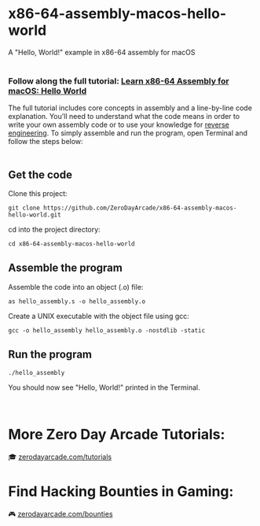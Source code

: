 # x86-64-assembly-macos-hello-world
A "Hello, World!" example in x86-64 assembly for macOS
<br/><br/>

### Follow along the full tutorial: <a href="https://zerodayarcade.com/tutorials/hello-world-assembly-macos">Learn x86-64 Assembly for macOS: Hello World</a>

The full tutorial includes core concepts in assembly and a line-by-line code explanation. You'll need to understand what the code means in order to write your own assembly code or to use your knowledge for <a href="https://zerodayarcade.com/tutorials/solving-beginner-crackmes-part-1">reverse engineering</a>. To simply assemble and run the program, open Terminal and follow the steps below:
<br/><br/>


## Get the code
Clone this project:
```
git clone https://github.com/ZeroDayArcade/x86-64-assembly-macos-hello-world.git
```
cd into the project directory:
```
cd x86-64-assembly-macos-hello-world
```

## Assemble the program
Assemble the code into an object (.o) file:
```
as hello_assembly.s -o hello_assembly.o
```
Create a UNIX executable with the object file using gcc:
```
gcc -o hello_assembly hello_assembly.o -nostdlib -static
```

## Run the program
```
./hello_assembly
```
You should now see "Hello, World!" printed in the Terminal.

<br/>

# More Zero Day Arcade Tutorials:
🎓  <a href="https://zerodayarcade.com/tutorials">zerodayarcade.com/tutorials</a> 

# Find Hacking Bounties in Gaming:
🎮  <a href="https://zerodayarcade.com/bounties">zerodayarcade.com/bounties</a>
